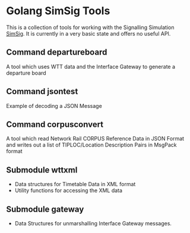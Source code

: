 # Golang SimSig Tools

This is a collection of tools for working with the Signalling Simulation [SimSig](http://www.simsig.co.uk). It is currently in a very basic state and offers no useful API.

## Command departureboard

A tool which uses WTT data and the Interface Gateway to generate a departure board

## Command jsontest

Example of decoding a JSON Message

## Command corpusconvert

A tool which read Network Rail CORPUS Reference Data in JSON Format and writes out a list of TIPLOC/Location Description Pairs in MsgPack format

## Submodule wttxml

- Data structures for Timetable Data in XML format
- Utility functions for accessing the XML data

## Submodule gateway

- Data Structures for unmarshalling Interface Gateway messages.